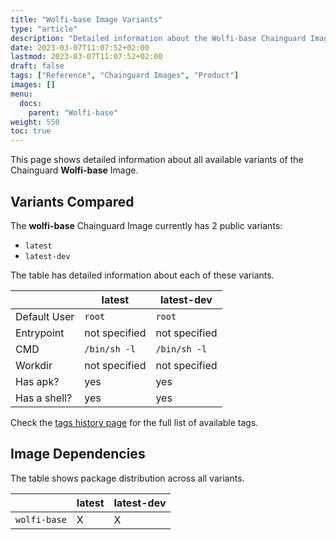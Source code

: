 ```yaml
---
title: "Wolfi-base Image Variants"
type: "article"
description: "Detailed information about the Wolfi-base Chainguard Image variants"
date: 2023-03-07T11:07:52+02:00
lastmod: 2023-03-07T11:07:52+02:00
draft: false
tags: ["Reference", "Chainguard Images", "Product"]
images: []
menu:
  docs:
    parent: "Wolfi-base"
weight: 550
toc: true
---
```


This page shows detailed information about all available variants of the Chainguard **Wolfi-base** Image.

## Variants Compared
The **wolfi-base** Chainguard Image currently has 2 public variants: 

- `latest`
- `latest-dev`

The table has detailed information about each of these variants.

|              | latest        | latest-dev    |
|--------------|---------------|---------------|
| Default User | `root`        | `root`        |
| Entrypoint   | not specified | not specified |
| CMD          | `/bin/sh -l`  | `/bin/sh -l`  |
| Workdir      | not specified | not specified |
| Has apk?     | yes           | yes           |
| Has a shell? | yes           | yes           |

Check the [tags history page](/chainguard/chainguard-images/reference/wolfi-base/tags_history/) for the full list of available tags.
## Image Dependencies
The table shows package distribution across all variants.

|              | latest | latest-dev |
|--------------|--------|------------|
| `wolfi-base` | X      | X          |

